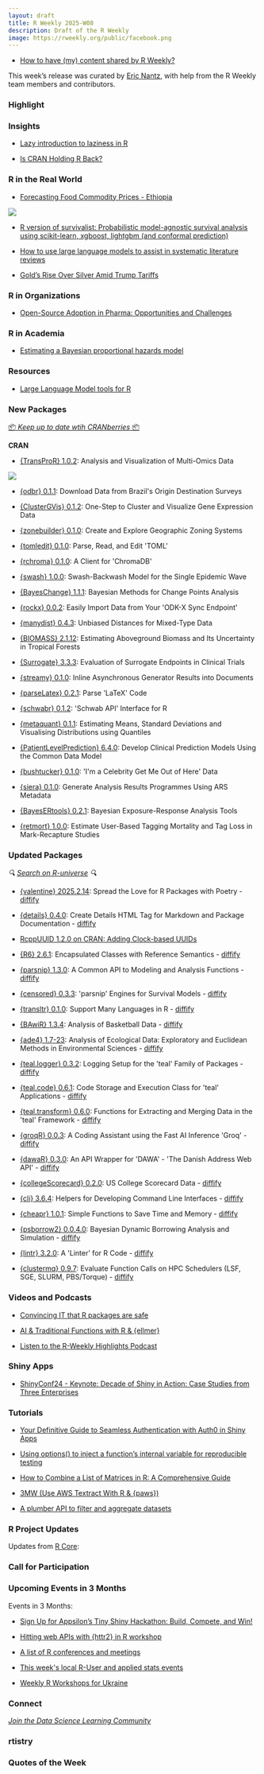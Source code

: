 ```yaml
---
layout: draft
title: R Weekly 2025-W08
description: Draft of the R Weekly
image: https://rweekly.org/public/facebook.png
---
```



+ [How to have (my) content shared by R Weekly?](https://github.com/rweekly/rweekly.org#how-to-have-my-content-shared-by-r-weekly)

This week’s release was curated by [Eric Nantz](https://bsky.app/profile/rpodcast.bsky.social), with help from the R Weekly team members and contributors.

### Highlight


### Insights

+ [Lazy introduction to laziness in R](https://blog.r-hub.io/2025/02/13/lazy-meanings/)

+ [Is CRAN Holding R Back?](https://arilamstein.com/blog/2025/02/12/is-cran-holding-r-back/)

### R in the Real World

+ [Forecasting Food Commodity Prices - Ethiopia](https://jokasan.github.io/FEWS_Ethiopia_Food_Prices/)

![](https://raw.githubusercontent.com/rweekly/image/master/2025/W08/food_prices_screenshot_600.png)

+ [R version of survivalist: Probabilistic model-agnostic survival analysis using scikit-learn, xgboost, lightgbm (and conformal prediction)](https://thierrymoudiki.github.io/blog/2025/02/12/r/R-agnostic-survival-analysis)

+ [How to use large language models to assist in systematic literature reviews](http://www.seascapemodels.org/rstats/2025/02/12/LLMs-for-literature-reviews.html)

+ [Gold’s Rise Over Silver Amid Trump Tariffs](https://datageeek.com/2025/02/13/golds-rise-over-silver-amid-trump-tariffs/)


### R in Organizations

+ [Open-Source Adoption in Pharma: Opportunities and Challenges](https://www.appsilon.com/post/open-source-pharma)

### R in Academia

+ [Estimating a Bayesian proportional hazards model](https://www.rdatagen.net/post/2025-02-11-estimating-a-bayesian-proportional-hazards-model/)

### Resources

+ [Large Language Model tools for R](https://luisdva.github.io/llmsr-book/)


### New Packages

<!-- <p class="added-hostname"><a href="https://rweekly.org/live" target="_blank" class="externalLink">📦 <i>Go Live for More New Pkgs</i> 📦</a></p> --> 
<p class="added-hostname"><a href="https://dirk.eddelbuettel.com/cranberries/cran/new/" target="_blank" class="externalLink">📦 <i>Keep up to date wtih CRANberries</i> 📦</a></p>


**CRAN**

+ [{TransProR} 1.0.2](https://cran.r-project.org/package=TransProR): Analysis and Visualization of Multi-Omics Data

![](https://raw.githubusercontent.com/rweekly/image/master/2025/W08/transpror_600.png)

+ [{odbr} 0.1.1](https://cran.r-project.org/package=odbr): Download Data from Brazil's Origin Destination Surveys

+ [{ClusterGVis} 0.1.2](https://cran.r-project.org/package=ClusterGVis): One-Step to Cluster and Visualize Gene Expression Data

+ [{zonebuilder} 0.1.0](https://cran.r-project.org/package=zonebuilder): Create and Explore Geographic Zoning Systems

+ [{tomledit} 0.1.0](https://cran.r-project.org/package=tomledit): Parse, Read, and Edit 'TOML'

+ [{rchroma} 0.1.0](https://cran.r-project.org/package=rchroma): A Client for 'ChromaDB'

+ [{swash} 1.0.0](https://cran.r-project.org/package=swash): Swash-Backwash Model for the Single Epidemic Wave

+ [{BayesChange} 1.1.1](https://cran.r-project.org/package=BayesChange): Bayesian Methods for Change Points Analysis

+ [{rockx} 0.0.2](https://cran.r-project.org/package=rockx): Easily Import Data from Your 'ODK-X Sync Endpoint'

+ [{manydist} 0.4.3](https://cran.r-project.org/package=manydist): Unbiased Distances for Mixed-Type Data

+ [{BIOMASS} 2.1.12](https://cran.r-project.org/package=BIOMASS): Estimating Aboveground Biomass and Its Uncertainty in Tropical Forests

+ [{Surrogate} 3.3.3](https://cran.r-project.org/package=Surrogate): Evaluation of Surrogate Endpoints in Clinical Trials

+ [{streamy} 0.1.0](https://cran.r-project.org/package=streamy): Inline Asynchronous Generator Results into Documents

+ [{parseLatex} 0.2.1](https://cran.r-project.org/package=parseLatex): Parse 'LaTeX' Code

+ [{schwabr} 0.1.2](https://cran.r-project.org/package=schwabr): 'Schwab API' Interface for R

+ [{metaquant} 0.1.1](https://cran.r-project.org/package=metaquant): Estimating Means, Standard Deviations and Visualising Distributions using Quantiles

+ [{PatientLevelPrediction} 6.4.0](https://cran.r-project.org/package=PatientLevelPrediction): Develop Clinical Prediction Models Using the Common Data Model

+ [{bushtucker} 0.1.0](https://cran.r-project.org/package=bushtucker): 'I'm a Celebrity Get Me Out of Here' Data

+ [{siera} 0.1.0](https://cran.r-project.org/package=siera): Generate Analysis Results Programmes Using ARS Metadata

+ [{BayesERtools} 0.2.1](https://cran.r-project.org/package=BayesERtools): Bayesian Exposure-Response Analysis Tools

+ [{retmort} 1.0.0](https://cran.r-project.org/package=retmort): Estimate User-Based Tagging Mortality and Tag Loss in Mark-Recapture Studies


### Updated Packages

<i>🔍 [Search on R-universe](https://r-universe.dev/search/) 🔍</i>

+ [{valentine} 2025.2.14](https://cran.r-project.org/package=valentine): Spread the Love for R Packages with Poetry - [diffify](https://diffify.com/R/valentine)

+ [{details} 0.4.0](https://cran.r-project.org/package=details): Create Details HTML Tag for Markdown and Package Documentation - [diffify](https://diffify.com/R/details)

+ [RcppUUID 1.2.0 on CRAN: Adding Clock-based UUIDs](http://dirk.eddelbuettel.com/blog/2025/02/12#rcppuuid_1.2.0)

+ [{R6} 2.6.1](https://cran.r-project.org/package=R6): Encapsulated Classes with Reference Semantics - [diffify](https://diffify.com/R/R6)

+ [{parsnip} 1.3.0](https://cran.r-project.org/package=parsnip): A Common API to Modeling and Analysis Functions - [diffify](https://diffify.com/R/parsnip)

+ [{censored} 0.3.3](https://cran.r-project.org/package=censored): 'parsnip' Engines for Survival Models - [diffify](https://diffify.com/R/censored)

+ [{transltr} 0.1.0](https://cran.r-project.org/package=transltr): Support Many Languages in R - [diffify](https://diffify.com/R/transltr)

+ [{BAwiR} 1.3.4](https://cran.r-project.org/package=BAwiR): Analysis of Basketball Data - [diffify](https://diffify.com/R/BAwiR)

+ [{ade4} 1.7-23](https://cran.r-project.org/package=ade4): Analysis of Ecological Data: Exploratory and Euclidean Methods in Environmental Sciences - [diffify](https://diffify.com/R/ade4)

+ [{teal.logger} 0.3.2](https://cran.r-project.org/package=teal.logger): Logging Setup for the 'teal' Family of Packages - [diffify](https://diffify.com/R/teal.logger)

+ [{teal.code} 0.6.1](https://cran.r-project.org/package=teal.code): Code Storage and Execution Class for 'teal' Applications - [diffify](https://diffify.com/R/teal.code)

+ [{teal.transform} 0.6.0](https://cran.r-project.org/package=teal.transform): Functions for Extracting and Merging Data in the 'teal' Framework - [diffify](https://diffify.com/R/teal.transform)

+ [{groqR} 0.0.3](https://cran.r-project.org/package=groqR): A Coding Assistant using the Fast AI Inference 'Groq' - [diffify](https://diffify.com/R/groqR)

+ [{dawaR} 0.3.0](https://cran.r-project.org/package=dawaR): An API Wrapper for 'DAWA' - 'The Danish Address Web API' - [diffify](https://diffify.com/R/dawaR)

+ [{collegeScorecard} 0.2.0](https://cran.r-project.org/package=collegeScorecard): US College Scorecard Data - [diffify](https://diffify.com/R/collegeScorecard)

+ [{cli} 3.6.4](https://cran.r-project.org/package=cli): Helpers for Developing Command Line Interfaces - [diffify](https://diffify.com/R/cli)

+ [{cheapr} 1.0.1](https://cran.r-project.org/package=cheapr): Simple Functions to Save Time and Memory - [diffify](https://diffify.com/R/cheapr)

+ [{psborrow2} 0.0.4.0](https://cran.r-project.org/package=psborrow2): Bayesian Dynamic Borrowing Analysis and Simulation - [diffify](https://diffify.com/R/psborrow2)

+ [{lintr} 3.2.0](https://cran.r-project.org/package=lintr): A 'Linter' for R Code - [diffify](https://diffify.com/R/lintr)

+ [{clustermq} 0.9.7](https://cran.r-project.org/package=clustermq): Evaluate Function Calls on HPC Schedulers (LSF, SGE, SLURM, PBS/Torque) - [diffify](https://diffify.com/R/clustermq)

### Videos and Podcasts

+ [Convincing IT that R packages are safe](https://www.youtube.com/watch?v=kgsBDcjC3d0)

+ [AI & Traditional Functions with R & {ellmer}](https://www.youtube.com/watch?v=fIVUFw0ml1M)

+ [Listen to the R-Weekly Highlights Podcast](https://serve.podhome.fm/r-weekly-highlights)

### Shiny Apps

+ [ShinyConf24 - Keynote: Decade of Shiny in Action: Case Studies from Three Enterprises](https://www.appsilon.com/post/shiny-decade-insights)

### Tutorials

+ [Your Definitive Guide to Seamless Authentication with Auth0 in Shiny Apps](https://www.datachamp.fr/en/posts/auth0/)

+ [Using options() to inject a function’s internal variable for reproducible testing](https://brodrigues.co/posts/2025-02-13-testthat.html)

+ [How to Combine a List of Matrices in R: A Comprehensive Guide](https://www.spsanderson.com/steveondata/posts/2025-02-10/)

+ [3MW (Use AWS Textract With R & {paws})](https://3mw.albert-rapp.de/p/use-aws-textract-with-r-paws)

+ [A plumber API to filter and aggregate datasets](https://discindo.org/posts/2025-02-13-plumber-snippet/)

<!--<div class="post-more-begin></div><div class="post-more-end"></div>-->

### R Project Updates

Updates from [R Core](http://developer.r-project.org/blosxom.cgi/R-devel/NEWS):

### Call for Participation

### Upcoming Events in 3 Months

Events in 3 Months:

+ [Sign Up for Appsilon’s Tiny Shiny Hackathon: Build, Compete, and Win!](https://www.appsilon.com/post/tiny-shiny-hackathon)

+ [Hitting web APIs with {httr2} in R workshop](https://r-posts.com/hitting-web-apis-with-httr2-in-r-workshop/)

+ [A list of R conferences and meetings](https://jumpingrivers.github.io/meetingsR/events.html)

+ [This week's local R-User and applied stats events](https://community.rstudio.com/c/irl)

+ [Weekly R Workshops for Ukraine](https://sites.google.com/view/dariia-mykhailyshyna/main/r-workshops-for-ukraine)

### Connect

<i>[Join the Data Science Learning Community](https://DSLC.io/)</i>

### rtistry


### Quotes of the Week
